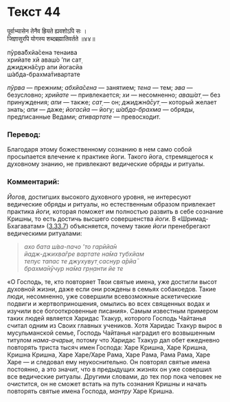 # Текст 44

पूर्वाभ्यासेन तेनैव ह्रियते ह्यवशोऽपि सः ।  
जिज्ञासुरपि योगस्य शब्दब्रह्मातिवर्तते ॥४४॥

пӯрва̄бхйа̄сена тенаива  
хрийате хй аваш́о ’пи сат̣  
джиджн̃а̄сур апи йогасйа  
ш́абда-брахма̄тивартате

_пӯрва_ — прежним; _абхйа̄сена_ — занятием; _тена_ — тем; _эва_ — безусловно; _хрийате_ — привлекается; _хи_ — несомненно; _аваш́ат̣_ — без принуждения; _апи_ — также; _сат̣_ — он; _джиджн̃а̄сут̣_ — который желает знать; _апи_ — даже; _йогасйа_ — йогу; _ш́абда-брахма_ — обряды, предписанные Ведами; _ативартате_ — превосходит.

### Перевод:

Благодаря этому божественному сознанию в нем само собой просыпается влечение к практике йоги. Такого йога, стремящегося к духовному знанию, не привлекают ведические обряды и ритуалы.

### Комментарий:

_Йогов,_ достигших высокого духовного уровня, не интересуют ведические обряды и ритуалы, но естественным образом привлекает практика _йоги,_ которая поможет им полностью развить в себе сознание Кришны, то есть достичь высшего совершенства _йоги._ В «Шримад-Бхагаватам» ([3.33.7](#)) объясняется, почему такие _йоги_ пренебрегают ведическими ритуалами:

> _ахо бата ш́ва-пачо ’то гарӣйа̄н  
> йадж-джихва̄гре вартате на̄ма тубхйам  
> тепус тапас те джухувут̣ саснур а̄рйа̄  
> брахма̄нӯчур на̄ма гр̣н̣анти йе те_

«О Господь, те, кто повторяет Твои святые имена, уже достигли высот духовной жизни, даже если они рождены в семьях собакоедов. Такие люди, несомненно, уже совершили всевозможные аскетические подвиги и жертвоприношения, омылись во всех священных водах и изучили все богооткровенные писания». Самым известным примером таких людей является Харидас Тхакур, которого Господь Чайтанья считал одним из Своих главных учеников. Хотя Харидас Тхакур вырос в мусульманской семье, Господь Чайтанья наградил его возвышенным титулом _нама-ачарьи,_ потому что Харидас Тхакур дал обет ежедневно повторять триста тысяч имен Господа: Харе Кришна, Харе Кришна, Кришна Кришна, Харе Харе/Харе Рама, Харе Рама, Рама Рама, Харе Харе — и следовал ему неукоснительно. Он повторял святые имена постоянно, а это значит, что в предыдущих жизнях он уже совершил все ведические ритуалы. Другими словами, до тех пор пока человек не очистится, он не сможет встать на путь сознания Кришны и начать повторять святые имена Господа, _мантру_ Харе Кришна.